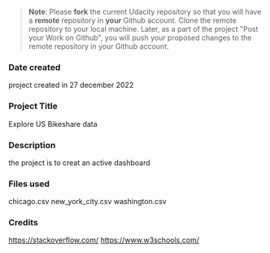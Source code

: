 >**Note**: Please **fork** the current Udacity repository so that you will have a **remote** repository in **your** Github account. Clone the remote repository to your local machine. Later, as a part of the project "Post your Work on Github", you will push your proposed changes to the remote repository in your Github account.

### Date created
project created in 27 december 2022

### Project Title
Explore US Bikeshare data

### Description
the project is to creat an active dashboard

### Files used
chicago.csv
new_york_city.csv
washington.csv

### Credits
https://stackoverflow.com/
https://www.w3schools.com/
